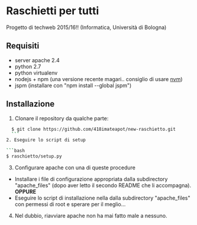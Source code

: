 # Raschietti per tutti

Progetto di techweb 2015/16!!
(Informatica, Università di Bologna)

## Requisiti
* server apache 2.4
* python 2.7
* python virtualenv
* nodejs + npm (una versione recente magari.. consiglio di usare [nvm](https://github.com/creationix/nvm))
* jspm (installare con "npm install --global jspm")


## Installazione
1. Clonare il repository da qualche parte:

  ```bash
    $ git clone https://github.com/418imateapot/new-raschietto.git
    ```
2. Eseguire lo script di setup

  ```bash
  $ raschietto/setup.py
  ```
3. Configurare apache con una di queste procedure
  * Installare i file di configurazione appropriata dalla subdirectory "apache_files" (dopo aver letto il secondo README che li accompagna).
    <br>**OPPURE**
  * Eseguire lo script di installazione nella dalla subdirectory "apache_files" con permessi di root e sperare per il meglio...

4. Nel dubbio, riavviare apache non ha mai fatto male a nessuno.
